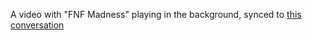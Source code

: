 A video with "FNF Madness" playing in the background, synced to [this conversation](https://github.com/juliangruber/isarray/issues/27)
